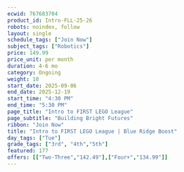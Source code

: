 ```yaml
---
ecwid: 767683704
product_id: Intro-FLL-25-26
robots: noindex, follow
layout: single
schedule_tags: ["Join Now"]
subject_tags: ["Robotics"]
price: 149.99
price_unit: per month
duration: 4-6 mo
category: Ongoing
weight: 10
start_date: 2025-09-06
end_date: 2025-12-19
start_time: "4:30 PM"
end_time: "5:30 PM"
page_title: "Intro to FIRST LEGO League"
page_subtitle: "Building Bright Futures"
ribbon: "Join Now"
title: "Intro to FIRST LEGO League | Blue Ridge Boost"
day_tags: ["Tue"]
grade_tags: ["3rd", "4th","5th"]
featured: 177
offers: [["Two-Three","142.49"],["Four+","134.99"]]
---
```

